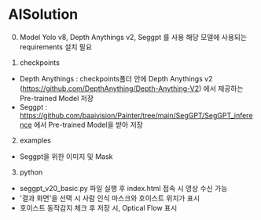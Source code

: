 # AISolution

0. Model
 Yolo v8, Depth Anythings v2, Seggpt 를 사용
해당 모델에 사용되는 requirements 설치 필요

2. checkpoints
- Depth Anythings : checkpoints폴더 안에 Depth Anythings v2 (https://github.com/DepthAnything/Depth-Anything-V2) 에서 제공하는 Pre-trained Model 저장
- Seggpt : https://github.com/baaivision/Painter/tree/main/SegGPT/SegGPT_inference 에서 Pre-trained Model을 받아 저장

2. examples
- Seggpt을 위한 이미지 및 Mask

3. python
- seggpt_v20_basic.py 파일 실행 후 index.html 접속 시 영상 수신 가능
- '결과 화면'을 선택 시 사람 인식 마스크와 호이스트 위치가 표시
- 호이스트 동작감지 체크 후 저장 시, Optical Flow 표시

